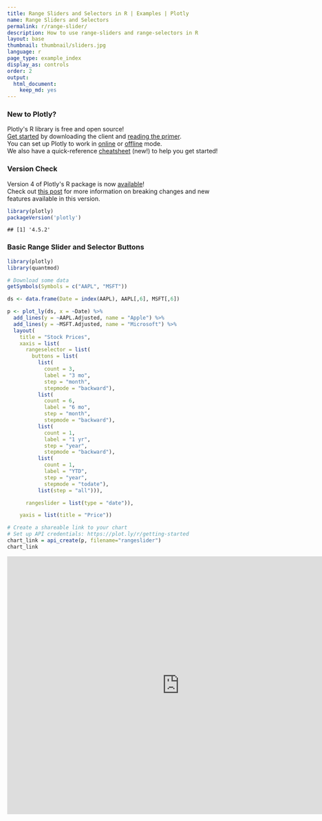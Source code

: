 ```yaml
---
title: Range Sliders and Selectors in R | Examples | Plotly
name: Range Sliders and Selectors
permalink: r/range-slider/
description: How to use range-sliders and range-selectors in R
layout: base
thumbnail: thumbnail/sliders.jpg
language: r
page_type: example_index
display_as: controls
order: 2
output:
  html_document:
    keep_md: yes
---
```



### New to Plotly?

Plotly's R library is free and open source!<br>
[Get started](https://plot.ly/r/getting-started/) by downloading the client and [reading the primer](https://plot.ly/r/getting-started/).<br>
You can set up Plotly to work in [online](https://plot.ly/r/getting-started/#hosting-graphs-in-your-online-plotly-account) or [offline](https://plot.ly/r/offline/) mode.<br>
We also have a quick-reference [cheatsheet](https://images.plot.ly/plotly-documentation/images/r_cheat_sheet.pdf) (new!) to help you get started!

### Version Check

Version 4 of Plotly's R package is now [available](https://plot.ly/r/getting-started/#installation)!<br>
Check out [this post](http://moderndata.plot.ly/upgrading-to-plotly-4-0-and-above/) for more information on breaking changes and new features available in this version.

```r
library(plotly)
packageVersion('plotly')
```

```
## [1] '4.5.2'
```

### Basic Range Slider and Selector Buttons


```r
library(plotly)
library(quantmod)

# Download some data
getSymbols(Symbols = c("AAPL", "MSFT"))

ds <- data.frame(Date = index(AAPL), AAPL[,6], MSFT[,6])

p <- plot_ly(ds, x = ~Date) %>%
  add_lines(y = ~AAPL.Adjusted, name = "Apple") %>%
  add_lines(y = ~MSFT.Adjusted, name = "Microsoft") %>%
  layout(
    title = "Stock Prices",
    xaxis = list(
      rangeselector = list(
        buttons = list(
          list(
            count = 3,
            label = "3 mo",
            step = "month",
            stepmode = "backward"),
          list(
            count = 6,
            label = "6 mo",
            step = "month",
            stepmode = "backward"),
          list(
            count = 1,
            label = "1 yr",
            step = "year",
            stepmode = "backward"),
          list(
            count = 1,
            label = "YTD",
            step = "year",
            stepmode = "todate"),
          list(step = "all"))),

      rangeslider = list(type = "date")),

    yaxis = list(title = "Price"))

# Create a shareable link to your chart
# Set up API credentials: https://plot.ly/r/getting-started
chart_link = api_create(p, filename="rangeslider")
chart_link
```

<iframe src="https://plot.ly/~RPlotBot/3502.embed" width="800" height="600" id="igraph" scrolling="no" seamless="seamless" frameBorder="0"> </iframe>
